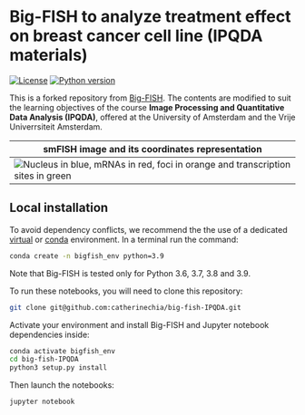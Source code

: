 # Big-FISH to analyze treatment effect on breast cancer cell line (IPQDA materials)

[![License](https://img.shields.io/badge/license-BSD%203--Clause-green)](https://github.com/fish-quant/big-fish/blob/master/LICENSE)
[![Python version](https://img.shields.io/pypi/pyversions/big-fish.svg)](https://pypi.python.org/pypi/big-fish/)

This is a forked repository from [Big-FISH](https://github.com/fish-quant/big-fish). The contents are modified to suit the learning objectives of the course **Image Processing and Quantitative Data Analysis (IPQDA)**, offered at the University of Amsterdam and the Vrije Univerrsiteit Amsterdam. 

| smFISH image and its coordinates representation |
| ------------- |
| ![](images/plot_cell.png "Nucleus in blue, mRNAs in red, foci in orange and transcription sites in green") |

## Local installation

To avoid dependency conflicts, we recommend the the use of a dedicated [virtual](https://docs.python.org/3.6/library/venv.html) or [conda](https://docs.conda.io/projects/conda/en/latest/user-guide/tasks/manage-environments.html) environment.  In a terminal run the command:

```bash
conda create -n bigfish_env python=3.9
```

Note that Big-FISH is tested only for Python 3.6, 3.7, 3.8 and 3.9.

To run these notebooks, you will need to clone this repository:

```bash
git clone git@github.com:catherinechia/big-fish-IPQDA.git
```

Activate your environment and install Big-FISH and Jupyter notebook dependencies inside:

```bash
conda activate bigfish_env
cd big-fish-IPQDA
python3 setup.py install
```

Then launch the notebooks:

```bash
jupyter notebook
```


